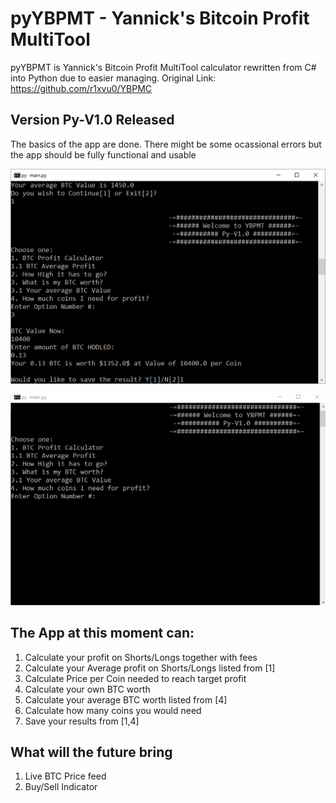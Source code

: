 # pyYBPMT - Yannick's Bitcoin Profit MultiTool
 
pyYBPMT is Yannick's Bitcoin Profit MultiTool calculator rewritten from C# into Python due to easier managing.
Original Link: https://github.com/r1xvu0/YBPMC

## Version Py-V1.0 Released
The basics of the app are done. There might be some ocassional errors but the app should be fully functional and usable

![Screenshot01](https://raw.githubusercontent.com/r1xvu0/pyYBPMT/master/img/ybpmt-prnt-func.PNG?token=AM2DJBS47TK3ZEXAGC4MR5S5NZHFM)

![Screenshot02](https://raw.githubusercontent.com/r1xvu0/pyYBPMT/master/img/ybpmt-prnt.PNG?token=AM2DJBRWYCHDY76JXMUSOD25NZHL6)

## The App at this moment can:
 1. Calculate your profit on Shorts/Longs together with fees
 2. Calculate your Average profit on Shorts/Longs listed from [1]
 3. Calculate Price per Coin needed to reach target profit
 4. Calculate your own BTC worth
 5. Calculate your average BTC worth listed from [4]
 6. Calculate how many coins you would need
 7. Save your results from [1,4]
 
## What will the future bring
 1. Live BTC Price feed
 2. Buy/Sell Indicator
